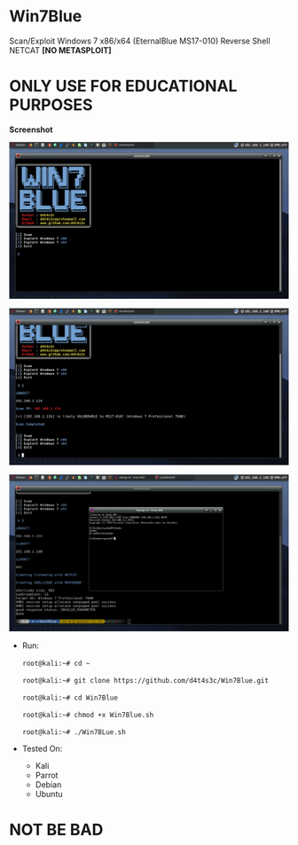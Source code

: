# Win7Blue

Scan/Exploit Windows 7 x86/x64 (EternalBlue MS17-010) Reverse Shell NETCAT **[NO METASPLOIT]**

# ONLY USE FOR EDUCATIONAL PURPOSES

**Screenshot**

![](/screenshot/1.png)

![](/screenshot/2.png)

![](/screenshot/3.png)

* Run:

   ``` root@kali:~# cd ~ ```

   ``` root@kali:~# git clone https://github.com/d4t4s3c/Win7Blue.git ```

   ``` root@kali:~# cd Win7Blue ```

   ``` root@kali:~# chmod +x Win7Blue.sh ```

   ``` root@kali:~# ./Win7BLue.sh ```


* Tested On:

  * Kali
  * Parrot
  * Debian
  * Ubuntu

# NOT BE BAD


